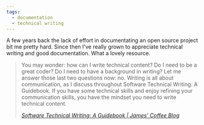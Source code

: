 ```yaml
---
tags:
  - documentation
  - technical writing
---
```

A few years back the lack of effort in documentating an open source project bit me pretty hard. Since then I've really grown to appreciate technical writing and good documentation. What a lovely resource. 

<blockquote>
 <p>You may wonder: how can I write technical content? Do I need to be a great coder? Do I need to have a background in writing? Let me answer those last two questions now: no. Writing is all about communication, as I discuss throughout Software Technical Writing: A Guidebook. If you have some technical skills and enjoy refining your communication skills, you have the mindset you need to write technical content.</p>
<footer>
<cite><a href=“https://jamesg.blog/2024/01/03/software-technical-writing/)”>Software Technical Writing: A Guidebook | James' Coffee Blog</a></cite>
<footer>
</blockquote>

<a class="u-bridgy-fed" href="https://fed.brid.gy/" hidden="from-humans"></a>
